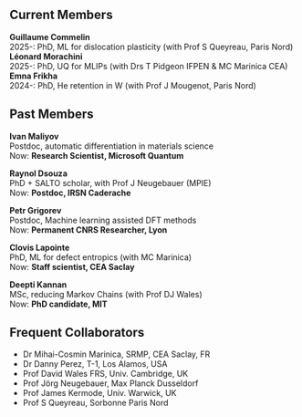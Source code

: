 ## Current Members 
<strong>Guillaume Commelin</strong><br>
2025-: PhD, ML for dislocation plasticity (with Prof S Queyreau, Paris Nord)<br>
<strong>Léonard Morachini</strong><br>
2025-: PhD, UQ for MLIPs (with Drs T Pidgeon IFPEN & MC Marinica CEA)<br>
<strong>Emna Frikha</strong><br>
2024-: PhD, He retention in W (with Prof J Mougenot, Paris Nord)

## Past Members
<strong>Ivan Maliyov</strong><br>
Postdoc, automatic differentiation in materials science<br>
Now: <strong>Research Scientist, Microsoft Quantum</strong>

<strong>Raynol Dsouza</strong><br>
PhD + SALTO scholar, with Prof J Neugebauer (MPIE)<br>
Now: <strong>Postdoc, IRSN Caderache</strong>

<strong>Petr Grigorev</strong><br>
Postdoc, Machine learning assisted DFT methods<br>
Now: <strong>Permanent CNRS Researcher, Lyon</strong>

<strong>Clovis Lapointe</strong> <br>
PhD, ML for defect entropics (with MC Marinica)<br>
Now: <strong>Staff scientist, CEA Saclay</strong>

<strong>Deepti Kannan</strong><br> 
MSc, reducing Markov Chains (with Prof DJ Wales)<br>
Now: <strong>PhD candidate, MIT</strong>

## Frequent Collaborators
- Dr Mihai-Cosmin Marinica, SRMP, CEA Saclay, FR
- Dr Danny Perez, T-1, Los Alamos, USA
- Prof David Wales FRS, Univ. Cambridge, UK
- Prof Jörg Neugebauer, Max Planck Dusseldorf
- Prof James Kermode, Univ. Warwick, UK
- Prof S Queyreau, Sorbonne Paris Nord
